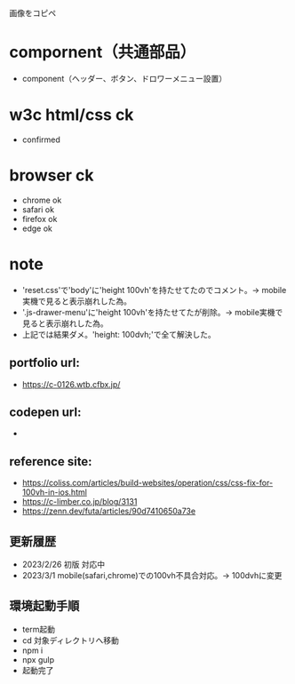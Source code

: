 画像をコピペ

# compornent（共通部品）
- component（ヘッダー、ボタン、ドロワーメニュー設置）

# w3c html/css ck
- confirmed

# browser ck
- chrome ok
- safari ok
- firefox ok
- edge ok

# note
- 'reset.css'で'body'に'height 100vh'を持たせてたのでコメント。→ mobile実機で見ると表示崩れした為。
- '.js-drawer-menu'に'height 100vh'を持たせてたが削除。→ mobile実機で見ると表示崩れした為。
- 上記では結果ダメ。'height: 100dvh;'で全て解決した。

## portfolio url:

- https://c-0126.wtb.cfbx.jp/

## codepen url:
- 

## reference site:
- https://coliss.com/articles/build-websites/operation/css/css-fix-for-100vh-in-ios.html
- https://c-limber.co.jp/blog/3131
- https://zenn.dev/futa/articles/90d7410650a73e

## 更新履歴

- 2023/2/26 初版 対応中
- 2023/3/1  mobile(safari,chrome)での100vh不具合対応。→ 100dvhに変更

## 環境起動手順
- term起動
- cd 対象ディレクトリへ移動
- npm i
- npx gulp
- 起動完了
